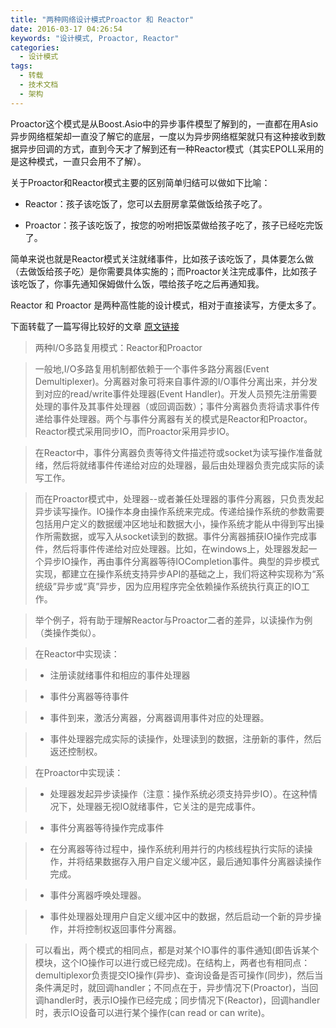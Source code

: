 ```yaml
---
title: "两种网络设计模式Proactor 和 Reactor"
date: 2016-03-17 04:26:54
keywords: "设计模式, Proactor, Reactor"
categories:
  - 设计模式
tags:
  - 转载
  - 技术文档
  - 架构
---
```


Proactor这个模式是从Boost.Asio中的异步事件模型了解到的，一直都在用Asio异步网络框架却一直没了解它的底层，一度以为异步网络框架就只有这种接收到数据异步回调的方式，直到今天才了解到还有一种Reactor模式（其实EPOLL采用的是这种模式，一直只会用不了解）。



关于Proactor和Reactor模式主要的区别简单归结可以做如下比喻：

* Reactor：孩子该吃饭了，您可以去厨房拿菜做饭给孩子吃了。

* Proactor：孩子该吃饭了，按您的吩咐把饭菜做给孩子吃了，孩子已经吃完饭了。



简单来说也就是Reactor模式关注就绪事件，比如孩子该吃饭了，具体要怎么做（去做饭给孩子吃）是你需要具体实施的；而Proactor关注完成事件，比如孩子该吃饭了，你事先通知保姆做什么饭，喂给孩子吃之后再通知我。



Reactor 和 Proactor 是两种高性能的设计模式，相对于直接读写，方便太多了。



下面转载了一篇写得比较好的文章 [原文链接](http://www.cnblogs.com/dawen/archive/2011/05/18/2050358.html)



> 两种I/O多路复用模式：Reactor和Proactor

> 

> 一般地,I/O多路复用机制都依赖于一个事件多路分离器(Event Demultiplexer)。分离器对象可将来自事件源的I/O事件分离出来，并分发到对应的read/write事件处理器(Event Handler)。开发人员预先注册需要处理的事件及其事件处理器（或回调函数）；事件分离器负责将请求事件传递给事件处理器。两个与事件分离器有关的模式是Reactor和Proactor。Reactor模式采用同步IO，而Proactor采用异步IO。

> 

> 在Reactor中，事件分离器负责等待文件描述符或socket为读写操作准备就绪，然后将就绪事件传递给对应的处理器，最后由处理器负责完成实际的读写工作。

> 

> 而在Proactor模式中，处理器--或者兼任处理器的事件分离器，只负责发起异步读写操作。IO操作本身由操作系统来完成。传递给操作系统的参数需要包括用户定义的数据缓冲区地址和数据大小，操作系统才能从中得到写出操作所需数据，或写入从socket读到的数据。事件分离器捕获IO操作完成事件，然后将事件传递给对应处理器。比如，在windows上，处理器发起一个异步IO操作，再由事件分离器等待IOCompletion事件。典型的异步模式实现，都建立在操作系统支持异步API的基础之上，我们将这种实现称为“系统级”异步或“真”异步，因为应用程序完全依赖操作系统执行真正的IO工作。

> 

> 举个例子，将有助于理解Reactor与Proactor二者的差异，以读操作为例（类操作类似）。

> 在Reactor中实现读：

> 

> - 注册读就绪事件和相应的事件处理器

> - 事件分离器等待事件

> - 事件到来，激活分离器，分离器调用事件对应的处理器。

> - 事件处理器完成实际的读操作，处理读到的数据，注册新的事件，然后返还控制权。

> 在Proactor中实现读：

> 

> - 处理器发起异步读操作（注意：操作系统必须支持异步IO）。在这种情况下，处理器无视IO就绪事件，它关注的是完成事件。

> - 事件分离器等待操作完成事件

> - 在分离器等待过程中，操作系统利用并行的内核线程执行实际的读操作，并将结果数据存入用户自定义缓冲区，最后通知事件分离器读操作完成。

> - 事件分离器呼唤处理器。

> - 事件处理器处理用户自定义缓冲区中的数据，然后启动一个新的异步操作，并将控制权返回事件分离器。

> 

> 可以看出，两个模式的相同点，都是对某个IO事件的事件通知(即告诉某个模块，这个IO操作可以进行或已经完成)。在结构上，两者也有相同点：demultiplexor负责提交IO操作(异步)、查询设备是否可操作(同步)，然后当条件满足时，就回调handler；不同点在于，异步情况下(Proactor)，当回调handler时，表示IO操作已经完成；同步情况下(Reactor)，回调handler时，表示IO设备可以进行某个操作(can read or can write)。

